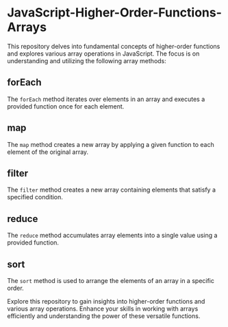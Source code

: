 # JavaScript-Higher-Order-Functions-Arrays

This repository delves into fundamental concepts of higher-order functions and explores various array operations in JavaScript. The focus is on understanding and utilizing the following array methods:

## forEach

The `forEach` method iterates over elements in an array and executes a provided function once for each element.

## map

The `map` method creates a new array by applying a given function to each element of the original array.

## filter

The `filter` method creates a new array containing elements that satisfy a specified condition.

## reduce

The `reduce` method accumulates array elements into a single value using a provided function.

## sort

The `sort` method is used to arrange the elements of an array in a specific order.

Explore this repository to gain insights into higher-order functions and various array operations. Enhance your skills in working with arrays efficiently and understanding the power of these versatile functions.
